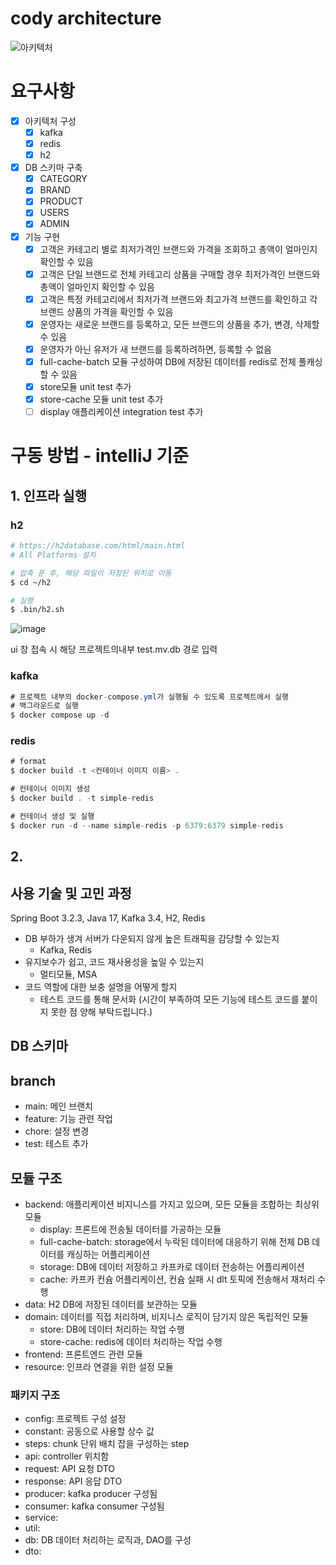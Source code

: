 # cody architecture

![아키텍처](https://github.com/uneap/cody/assets/25525648/5670b4ba-6dea-46e4-b371-e0a59bc77a6c)

# 요구사항
- [x] 아키텍처 구성
    - [x] kafka
    - [x] redis
    - [x] h2
     
- [x] DB 스키마 구축
    - [x] CATEGORY
    - [x] BRAND
    - [x] PRODUCT
    - [x] USERS
    - [x] ADMIN
- [x] 기능 구현 
    - [x] 고객은 카테고리 별로 최저가격인 브랜드와 가격을 조회하고 총액이 얼마인지 확인할 수 있음
    - [x] 고객은 단일 브랜드로 전체 카테고리 상품을 구매할 경우 최저가격인 브랜드와 총액이 얼마인지 확인할 수 있음
    - [x] 고객은 특정 카테고리에서 최저가격 브랜드와 최고가격 브랜드를 확인하고 각 브랜드 상품의 가격을 확인할 수 있음
    - [x] 운영자는 새로운 브랜드를 등록하고, 모든 브랜드의 상품을 추가, 변경, 삭제할 수 있음
    - [x] 운영자가 아닌 유저가 새 브랜드를 등록하려하면, 등록할 수 없음
    - [x] full-cache-batch 모듈 구성하여 DB에 저장된 데이터를 redis로 전체 풀캐싱할 수 있음
    - [x] store모듈 unit test 추가
    - [x] store-cache 모듈 unit test 추가
    - [ ] display 애플리케이션 integration test 추가
# 구동 방법 - intelliJ 기준

## 1. 인프라 실행

### h2

```bash
# https://h2database.com/html/main.html
# All Platforms 설치

# 압축 푼 후, 해당 파일이 저장된 위치로 이동
$ cd ~/h2

# 실행
$ .bin/h2.sh
```
![image](https://github.com/uneap/cody/assets/25525648/c96a8e50-ed31-4d92-ae51-2e2ceb59662c)

ui 창 접속 시 해당 프로젝트의내부 test.mv.db 경로 입력

### kafka

```java
# 프로젝트 내부의 docker-compose.yml가 실행될 수 있도록 프로젝트에서 실행
# 백그라운드로 실행
$ docker compose up -d
```

### redis

```java
# format
$ docker build -t <컨테이너 이미지 이름> .

# 컨테이너 이미지 생성
$ docker build . -t simple-redis

# 컨테이너 생성 및 실행
$ docker run -d --name simple-redis -p 6379:6379 simple-redis
```
## 2. 
## 사용 기술 및 고민 과정

Spring Boot 3.2.3, Java 17, Kafka 3.4, H2, Redis

- DB 부하가 생겨 서버가 다운되지 않게 높은 트래픽을 감당할 수 있는지
    - Kafka, Redis
- 유지보수가 쉽고, 코드 재사용성을 높일 수 있는지
    - 멀티모듈, MSA
- 코드 역할에 대한 보충 설명을 어떻게 할지
    - 테스트 코드를 통해 문서화 (시간이 부족하여 모든 기능에 테스트 코드를 붙이지 못한 점 양해 부탁드립니다.)
## DB 스키마


## branch

- main: 메인 브랜치
- feature: 기능 관련 작업
- chore: 설정 변경
- test: 테스트 추가

## 모듈 구조
- backend: 애플리케이션 비지니스를 가지고 있으며, 모든 모듈을 조합하는 최상위 모듈
    - display: 프론트에 전송될 데이터를 가공하는 모듈
    - full-cache-batch: storage에서 누락된 데이터에 대응하기 위해 전체 DB 데이터를 캐싱하는 어플리케이션
    - storage: DB에 데이터 저장하고 카프카로 데이터 전송하는 어플리케이션
    - cache: 카프카 컨슘 어플리케이션, 컨슘 실패 시 dlt 토픽에 전송해서 재처리 수행
- data: H2 DB에 저장된 데이터를 보관하는 모듈
- domain: 데이터를 직접 처리하며, 비지니스 로직이 담기지 않은 독립적인 모듈
    - store: DB에 데이터 처리하는 작업 수행
    - store-cache: redis에 데이터 처리하는 작업 수행
- frontend: 프론트엔드 관련 모듈
- resource: 인프라 연결을 위한 설정 모듈

### 패키지 구조
- config: 프로젝트 구성 설정
- constant: 공동으로 사용할 상수 값
- steps: chunk 단위 배치 잡을 구성하는 step
- api: controller 위치함
- request: API 요청 DTO
- response: API 응답 DTO
- producer: kafka producer 구성됨
- consumer: kafka consumer 구성됨
- service: 
- util:
- db: DB 데이터 처리하는 로직과, DAO를 구성
- dto:
